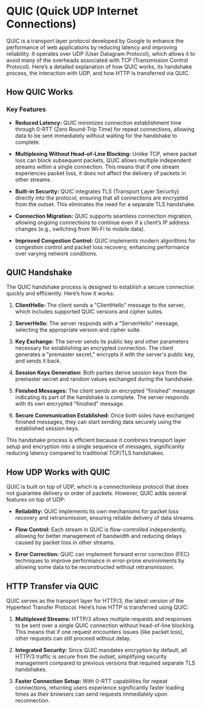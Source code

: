 
# QUIC (Quick UDP Internet Connections)

QUIC is a transport layer protocol developed by Google to enhance the performance of web applications by reducing latency and improving reliability. It operates over UDP (User Datagram Protocol), which allows it to avoid many of the overheads associated with TCP (Transmission Control Protocol). Here’s a detailed explanation of how QUIC works, its handshake process, the interaction with UDP, and how HTTP is transferred via QUIC.

## How QUIC Works

### Key Features
- **Reduced Latency:** QUIC minimizes connection establishment time through 0-RTT (Zero Round-Trip Time) for repeat connections, allowing data to be sent immediately without waiting for the handshake to complete.
  
- **Multiplexing Without Head-of-Line Blocking:** Unlike TCP, where packet loss can block subsequent packets, QUIC allows multiple independent streams within a single connection. This means that if one stream experiences packet loss, it does not affect the delivery of packets in other streams.

- **Built-in Security:** QUIC integrates TLS (Transport Layer Security) directly into the protocol, ensuring that all connections are encrypted from the outset. This eliminates the need for a separate TLS handshake.

- **Connection Migration:** QUIC supports seamless connection migration, allowing ongoing connections to continue even if a client’s IP address changes (e.g., switching from Wi-Fi to mobile data).

- **Improved Congestion Control:** QUIC implements modern algorithms for congestion control and packet loss recovery, enhancing performance over varying network conditions.

## QUIC Handshake

The QUIC handshake process is designed to establish a secure connection quickly and efficiently. Here’s how it works:

1. **ClientHello:** The client sends a "ClientHello" message to the server, which includes supported QUIC versions and cipher suites.

2. **ServerHello:** The server responds with a "ServerHello" message, selecting the appropriate version and cipher suite.

3. **Key Exchange:** The server sends its public key and other parameters necessary for establishing an encrypted connection. The client generates a "premaster secret," encrypts it with the server's public key, and sends it back.

4. **Session Keys Generation:** Both parties derive session keys from the premaster secret and random values exchanged during the handshake.

5. **Finished Messages:** The client sends an encrypted "finished" message indicating its part of the handshake is complete. The server responds with its own encrypted "finished" message.

6. **Secure Communication Established:** Once both sides have exchanged finished messages, they can start sending data securely using the established session keys.

This handshake process is efficient because it combines transport layer setup and encryption into a single sequence of messages, significantly reducing latency compared to traditional TCP/TLS handshakes.

## How UDP Works with QUIC

QUIC is built on top of UDP, which is a connectionless protocol that does not guarantee delivery or order of packets. However, QUIC adds several features on top of UDP:

- **Reliability:** QUIC implements its own mechanisms for packet loss recovery and retransmission, ensuring reliable delivery of data streams.
  
- **Flow Control:** Each stream in QUIC is flow-controlled independently, allowing for better management of bandwidth and reducing delays caused by packet loss in other streams.

- **Error Correction:** QUIC can implement forward error correction (FEC) techniques to improve performance in error-prone environments by allowing some data to be reconstructed without retransmission.

## HTTP Transfer via QUIC

QUIC serves as the transport layer for HTTP/3, the latest version of the Hypertext Transfer Protocol. Here’s how HTTP is transferred using QUIC:

1. **Multiplexed Streams:** HTTP/3 allows multiple requests and responses to be sent over a single QUIC connection without head-of-line blocking. This means that if one request encounters issues (like packet loss), other requests can still proceed without delay.

2. **Integrated Security:** Since QUIC mandates encryption by default, all HTTP/3 traffic is secure from the outset, simplifying security management compared to previous versions that required separate TLS handshakes.

3. **Faster Connection Setup:** With 0-RTT capabilities for repeat connections, returning users experience significantly faster loading times as their browsers can send requests immediately upon reconnection.

